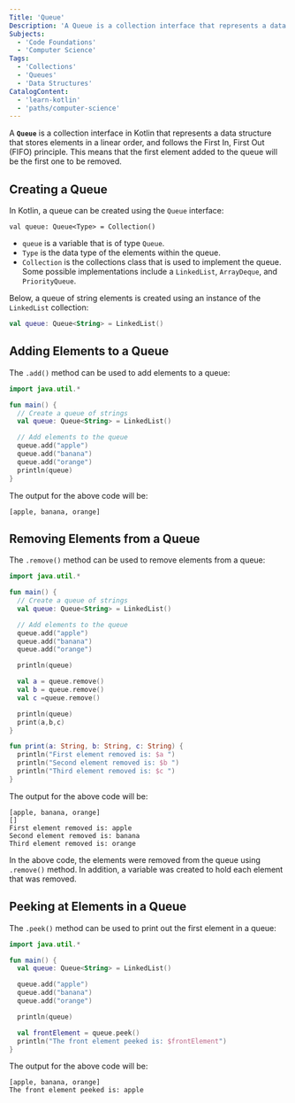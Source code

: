 ```yaml
---
Title: 'Queue'
Description: 'A Queue is a collection interface that represents a data structure that stores elements in a linear order, and follows the First In, First Out (FIFO) principle.'
Subjects:
  - 'Code Foundations'
  - 'Computer Science'
Tags:
  - 'Collections'
  - 'Queues'
  - 'Data Structures'
CatalogContent:
  - 'learn-kotlin'
  - 'paths/computer-science'
---
```


A **`Queue`** is a collection interface in Kotlin that represents a data structure that stores elements in a linear order, and follows the First In, First Out (FIFO) principle. This means that the first element added to the queue will be the first one to be removed.

## Creating a Queue

In Kotlin, a queue can be created using the `Queue` interface:

```pseudo
val queue: Queue<Type> = Collection()
```

- `queue` is a variable that is of type `Queue`.
- `Type` is the data type of the elements within the queue.
- `Collection` is the collections class that is used to implement the queue. Some possible implementations include a `LinkedList`, `ArrayDeque`, and `PriorityQueue`.

Below, a queue of string elements is created using an instance of the `LinkedList` collection:

```kotlin
val queue: Queue<String> = LinkedList()
```

## Adding Elements to a Queue

The `.add()` method can be used to add elements to a queue:

```kotlin
import java.util.*

fun main() {
  // Create a queue of strings
  val queue: Queue<String> = LinkedList()

  // Add elements to the queue
  queue.add("apple")
  queue.add("banana")
  queue.add("orange")
  println(queue)
}
```

The output for the above code will be:

```shell
[apple, banana, orange]
```

## Removing Elements from a Queue

The `.remove()` method can be used to remove elements from a queue:

```kotlin
import java.util.*

fun main() {
  // Create a queue of strings
  val queue: Queue<String> = LinkedList()

  // Add elements to the queue
  queue.add("apple")
  queue.add("banana")
  queue.add("orange")

  println(queue)

  val a = queue.remove()
  val b = queue.remove()
  val c =queue.remove()

  println(queue)
  print(a,b,c)
}

fun print(a: String, b: String, c: String) {
  println("First element removed is: $a ")
  println("Second element removed is: $b ")
  println("Third element removed is: $c ")
}
```

The output for the above code will be:

```shell
[apple, banana, orange]
[]
First element removed is: apple
Second element removed is: banana
Third element removed is: orange
```

In the above code, the elements were removed from the queue using `.remove()` method. In addition, a variable was created to hold each element that was removed.

## Peeking at Elements in a Queue

The `.peek()` method can be used to print out the first element in a queue:

```kotlin
import java.util.*

fun main() {
  val queue: Queue<String> = LinkedList()

  queue.add("apple")
  queue.add("banana")
  queue.add("orange")

  println(queue)

  val frontElement = queue.peek()
  println("The front element peeked is: $frontElement")
}
```

The output for the above code will be:

```shell
[apple, banana, orange]
The front element peeked is: apple
```
